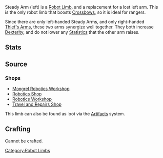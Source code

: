 Steady Arm (left) is a [Robot Limb](Robot_Limbs.md "wikilink"), and a
replacement for a lost left arm. This is the only robot limb that boosts
[Crossbows](Crossbows.md "wikilink"), so it is ideal for rangers.

Since there are only left-handed Steady Arms, and only right-handed
[Thief's Arms](Thief's_Arm_(right).md "wikilink"), these two arms synergize
well together. They both increase [Dexterity](Dexterity.md "wikilink"), and
do not lower any [Statistics](Statistics.md "wikilink") that the other arm
raises.

## Stats

## Source

### Shops

- [Mongrel Robotics Workshop](Mongrel_Robotics_Workshop.md "wikilink")
- [Robotics Shop](Robotics_Shop.md "wikilink")
- [Robotics Workshop](Robotics_Workshop.md "wikilink")
- [Travel and Repairs Shop](Travel_and_Repairs_Shop.md "wikilink")

This limb can also be found as loot via the
[Artifacts](Artifacts.md "wikilink") system.

## Crafting

Cannot be crafted.

[Category:Robot Limbs](Category:Robot_Limbs "wikilink")